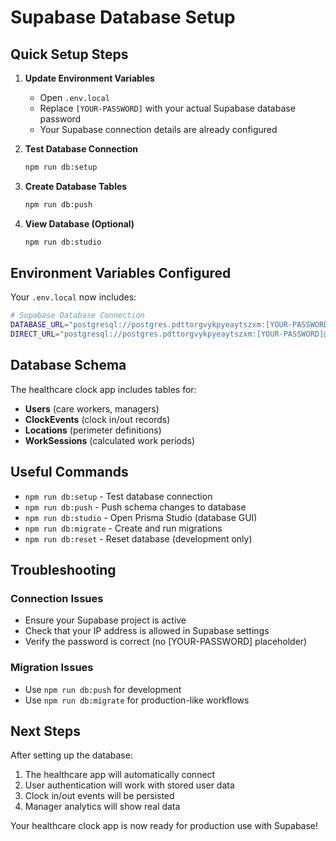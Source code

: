# Supabase Database Setup

## Quick Setup Steps

1. **Update Environment Variables**
   - Open `.env.local`
   - Replace `[YOUR-PASSWORD]` with your actual Supabase database password
   - Your Supabase connection details are already configured

2. **Test Database Connection**
   ```bash
   npm run db:setup
   ```

3. **Create Database Tables**
   ```bash
   npm run db:push
   ```

4. **View Database (Optional)**
   ```bash
   npm run db:studio
   ```

## Environment Variables Configured

Your `.env.local` now includes:

```bash
# Supabase Database Connection
DATABASE_URL="postgresql://postgres.pdttorgvykpyeaytszxm:[YOUR-PASSWORD]@aws-1-ap-south-1.pooler.supabase.com:6543/postgres?pgbouncer=true"
DIRECT_URL="postgresql://postgres.pdttorgvykpyeaytszxm:[YOUR-PASSWORD]@aws-1-ap-south-1.pooler.supabase.com:5432/postgres"
```

## Database Schema

The healthcare clock app includes tables for:
- **Users** (care workers, managers)
- **ClockEvents** (clock in/out records)
- **Locations** (perimeter definitions)
- **WorkSessions** (calculated work periods)

## Useful Commands

- `npm run db:setup` - Test database connection
- `npm run db:push` - Push schema changes to database
- `npm run db:studio` - Open Prisma Studio (database GUI)
- `npm run db:migrate` - Create and run migrations
- `npm run db:reset` - Reset database (development only)

## Troubleshooting

### Connection Issues
- Ensure your Supabase project is active
- Check that your IP address is allowed in Supabase settings
- Verify the password is correct (no [YOUR-PASSWORD] placeholder)

### Migration Issues
- Use `npm run db:push` for development
- Use `npm run db:migrate` for production-like workflows

## Next Steps

After setting up the database:
1. The healthcare app will automatically connect
2. User authentication will work with stored user data
3. Clock in/out events will be persisted
4. Manager analytics will show real data

Your healthcare clock app is now ready for production use with Supabase!
